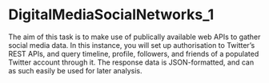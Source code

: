 # DigitalMediaSocialNetworks_1
 
The aim of this task is to make use of publically available web APIs to gather social media data. In this instance, you will set up authorisation to Twitter’s REST APIs, and query timeline, profile, followers, and friends of a populated Twitter account through it. The response data is JSON-formatted, and can as such easily be used for later analysis.
